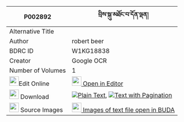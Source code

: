 |P002892|བྲིས་སྐུ་མཐོང་བ་དོན་ལྡན། 
| --- | --- 
|Alternative Title |
|Author| robert beer
|BDRC ID | W1KG18838
|Creator | Google OCR
|Number of Volumes| 1
|<img width="25" src="https://img.icons8.com/color/25/000000/edit-property.png">Edit Online| [<img width="25" src="https://avatars.githubusercontent.com/u/45091458?s=200&v=4"> Open in Editor](http://editor.openpecha.org/P002892)
|<img width="25" src="https://img.icons8.com/fluent/48/000000/download-2.png"/>  Download | [![](https://img.icons8.com/color/20/000000/txt.png)Plain Text](https://github.com/Openpecha/P002892/releases/download/v2/driku_tongwa_donden_plain_P002892.zip), [![](https://img.icons8.com/color/20/000000/txt.png)Text with Pagination](https://github.com/Openpecha/P002892/releases/download/v2/driku_tongwa_donden_pages_P002892.zip)
|<img width="25" src="https://img.icons8.com/plasticine/100/000000/pictures-folder.png"/>  Source Images | [<img width="25" src="https://library.bdrc.io/icons/BUDA-small.svg"> Images of text file open in BUDA](https://library.bdrc.io/show/bdr:W1KG18838)